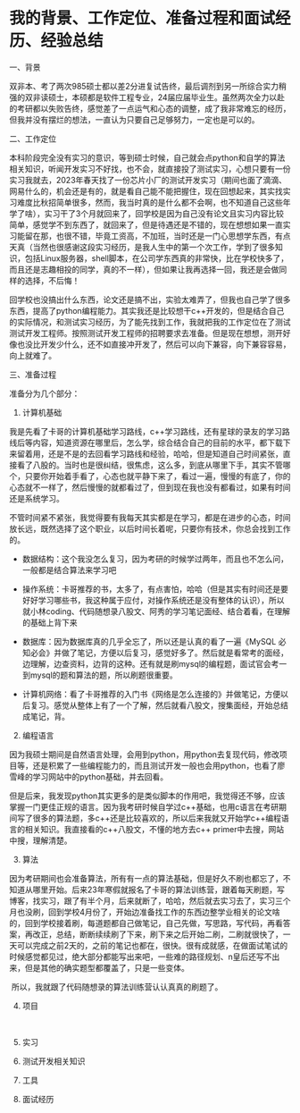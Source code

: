 # 我的背景、工作定位、准备过程和面试经历、经验总结

一、背景

​	双非本、考了两次985硕士都以差2分进复试告终，最后调剂到另一所综合实力稍强的双非读硕士，本硕都是软件工程专业，24届应届毕业生。虽然两次全力以赴的考研都以失败告终，感觉差了一点运气和心态的调整，成了我非常难忘的经历，但我并没有摆烂的想法，一直认为只要自己足够努力，一定也是可以的。

二、工作定位

​	本科阶段完全没有实习的意识，等到硕士时候，自己就会点python和自学的算法相关知识，听闻开发实习不好找，也不会，就直接投了测试实习，心想只要有一份实习我就去，2023年春天找了一份芯片小厂的测试开发实习（期间也面了滴滴、网易什么的，机会还是有的，就是看自己能不能把握住，现在回想起来，其实找实习难度比秋招简单很多，然而，我当时真的是什么都不会啊，也不知道自己这些年学了啥），实习干了3个月就回来了，回学校是因为自己没有论文且实习内容比较简单，感觉学不到东西了，就回来了，但是待遇还是不错的，现在想想如果一直实习能留在那，也很不错，毕竟工资高，不加班，当时还是一门心思想学东西，有点天真（当然也很感谢这段实习经历，是我人生中的第一个次工作，学到了很多知识，包括Linux服务器，shell脚本，在公司学东西真的非常快，比在学校快多了，而且还是志趣相投的同学，真的不一样），但如果让我再选择一回，我还是会做同样的选择，不后悔！

​	回学校也没搞出什么东西，论文还是搞不出，实验太难弄了，但我也自己学了很多东西，提高了python编程能力。其实我还是比较想干c++开发的，但是结合自己的实际情况，和测试实习经历，为了能先找到工作，我就把我的工作定位在了测试测试开发工程师。按照测试开发工程师的招聘要求去准备。但是现在想想，测开好像也没比开发少什么，还不如直接冲开发了，然后可以向下兼容，向下兼容容易，向上就难了。

三、准备过程

准备分为几个部分：

1. 计算机基础

​	我是先看了卡哥的计算机基础学习路线，c++学习路线，还有星球的录友的学习路线后等内容，知道资源在哪里后，怎么学，综合结合自己的目前的水平，都下载下来留着用，还是不是的去回看学习路线和经验，哈哈，但是知道自己时间紧张，直接看了八股的。当时也是很纠结，很焦虑，这么多，到底从哪里下手，其实不管哪个，只要你开始着手看了，心态也就平静下来了，看过一遍，慢慢的有底了，你的心态就不一样了，然后慢慢的就都看过了，但到现在我也没有都看过，如果有时间还是系统学习。

​	不管时间紧不紧张，我觉得要有我每天其实都是在学习，都是在进步的心态，时间放长远，既然选择了这个职业，以后时间长着呢，只要你有技术，你总会找到工作的。

- 数据结构：这个我没怎么复习，因为考研的时候学过两年，而且也不怎么问，一般都是结合算法来学习吧

- 操作系统：卡哥推荐的书，太多了，有点害怕，哈哈（但是其实有时间还是要好好学习哪些书，我这种属于应付，对操作系统还是没有整体的认识），所以就小林coding、代码随想录八股文、阿秀的学习笔记面经、结合着看，在理解的基础上背下来

- 数据库：因为数据库真的几乎全忘了，所以还是认真的看了一遍《MySQL 必知必会》并做了笔记，方便以后复习，感觉好多了。然后就是看常考的面经，边理解，边查资料，边背的这种。还有就是刷mysql的编程题，面试官会考一到mysql的题和算法的题，所以刷题很重要。

- 计算机网络：看了卡哥推荐的入门书《网络是怎么连接的》并做笔记，方便以后复习。感觉从整体上有了一个了解，然后就看八股文，搜集面经，开始总结成笔记，背。

2. 编程语言

​	因为我硕士期间是自然语言处理，会用到python，用python去复现代码，修改项目等，还是积累了一些编程能力的，而且测试开发一般也会用python，也看了廖雪峰的学习网站中的python基础，并去回看。

​	但是后来，我发现python其实更多的是类似脚本的作用吧，我觉得还不够，应该掌握一门更佳正规的语言。因为我考研时候自学过c++基础，也用c语言在考研期间写了很多的算法题，多c++还是比较喜欢的，所以后来我就又开始学c++编程语言的相关知识。我直接看的c++八股文，不懂的地方去c++ primer中去搜，网站中搜，理解清楚。

3. 算法

​	因为考研期间也会准备算法，所有有一点的算法基础，但是好久不刷也都忘了，不知道从哪里开始。后来23年寒假就报名了卡哥的算法训练营，跟着每天刷题，写博客，找实习，跟了有半个月，后来就断了，哈哈，然后就去实习去了，实习三个月也没刷，回到学校4月份了，开始边准备找工作的东西边整学业相关的论文啥的，回到学校接着刷，每道题都自己做笔记，自己先做，写思路，写代码，再看答案，再改正，总结，断断续续刷了下来，刷下来之后开始二刷，二刷就很快了，一天可以完成之前2天的，之前的笔记也都在，很快。很有成就感，在做面试笔试的时候感觉都见过，绝大部分都能写出来吧，一些难的路径规划、n皇后还写不出来，但是其他的确实题型都覆盖了，只是一些变体。

​	所以，我就跟了代码随想录的算法训练营认认真真的刷题了。

4. 项目

​	

5. 实习



6. 测试开发相关知识



7. 工具



8. 面试经历
